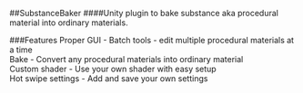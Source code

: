 ##SubstanceBaker
####Unity plugin to bake substance aka procedural material into ordinary materials.

###Features
Proper GUI - 
Batch tools - edit multiple procedural materials at a time  
Bake - Convert any procedural materials into ordinary material  
Custom shader - Use your own shader with easy setup  
Hot swipe settings - Add and save your own settings  